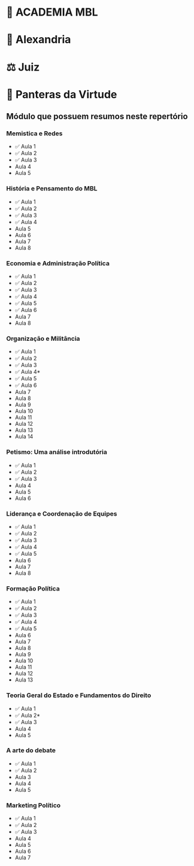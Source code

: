 # 🏫 ACADEMIA MBL
# 🗼 Alexandria
# ⚖️ Juiz
# 🐯 Panteras da Virtude


## Módulo que possuem resumos neste repertório 
### Memistica e Redes
- ✅ Aula 1 
- ✅ Aula 2
- ✅ Aula 3
-  Aula 4
-  Aula 5



### História e Pensamento do MBL
- ✅ Aula 1 
- ✅ Aula 2
- ✅ Aula 3
- ✅ Aula 4
-  Aula 5
-  Aula 6
-  Aula 7
-  Aula 8


### Economia e Administração Política
- ✅ Aula 1 
- ✅ Aula 2
- ✅ Aula 3
- ✅ Aula 4
- ✅ Aula 5
- ✅ Aula 6
- Aula 7
- Aula 8

### Organização e Militância
- ✅ Aula 1 
- ✅ Aula 2
- ✅ Aula 3
- ✅ Aula 4*
- ✅ Aula 5
- ✅ Aula 6
- Aula 7
- Aula 8
- Aula 9
- Aula 10
- Aula 11
- Aula 12
- Aula 13
- Aula 14


### Petismo: Uma análise introdutória
- ✅ Aula 1 
- ✅ Aula 2
- ✅ Aula 3
- Aula 4
- Aula 5
- Aula 6

### Liderança e Coordenação de Equipes
- ✅ Aula 1 
- ✅ Aula 2
- ✅ Aula 3
- ✅ Aula 4
- ✅ Aula 5
- Aula 6
- Aula 7
- Aula 8

### Formação Política
- ✅ Aula 1 
- ✅ Aula 2
- ✅ Aula 3
- ✅ Aula 4
- ✅ Aula 5
- Aula 6
- Aula 7
- Aula 8
- Aula 9
- Aula 10
- Aula 11
- Aula 12
- Aula 13

### Teoria Geral do Estado e Fundamentos do Direito
- ✅ Aula 1 
- ✅ Aula 2*
- ✅ Aula 3
- Aula 4
- Aula 5

### A arte do debate
- ✅ Aula 1 
- ✅ Aula 2
- Aula 3
- Aula 4
- Aula 5

### Marketing Político
- ✅ Aula 1 
- ✅ Aula 2
- ✅ Aula 3
- Aula 4
- Aula 5
- Aula 6
- Aula 7
